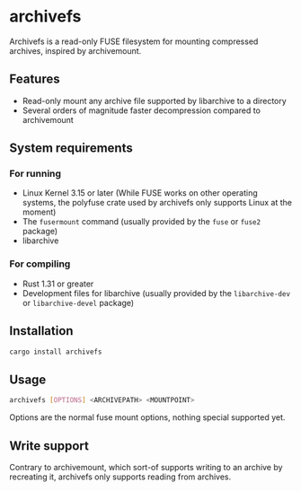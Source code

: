 # archivefs

Archivefs is a read-only FUSE filesystem for mounting compressed archives,
inspired by archivemount.


## Features

* Read-only mount any archive file supported by libarchive to a directory
* Several orders of magnitude faster decompression compared to archivemount

## System requirements

### For running

* Linux Kernel 3.15 or later (While FUSE works on other operating systems, the
  polyfuse crate used by archivefs only supports Linux at the moment)
* The `fusermount` command (usually provided by the `fuse` or `fuse2` package)
* libarchive

### For compiling

* Rust 1.31 or greater
* Development files for libarchive (usually provided by the `libarchive-dev`
  or `libarchive-devel` package)

## Installation

```bash
cargo install archivefs
```

## Usage

```bash
archivefs [OPTIONS] <ARCHIVEPATH> <MOUNTPOINT>
```

Options are the normal fuse mount options, nothing special supported yet.

## Write support

Contrary to archivemount, which sort-of supports writing to an archive by
recreating it, archivefs only supports reading from archives.

